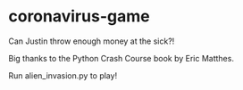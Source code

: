 # coronavirus-game
Can Justin throw enough money at the sick?!

Big thanks to the Python Crash Course book by Eric Matthes.

Run alien_invasion.py to play!
